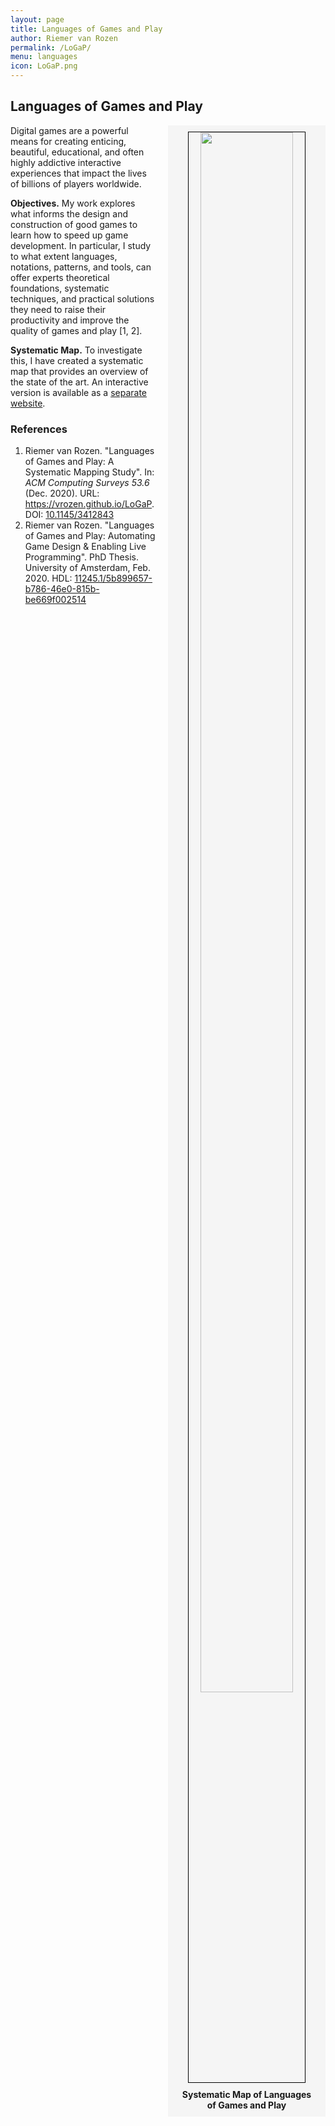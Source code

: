 ```yaml
---
layout: page
title: Languages of Games and Play
author: Riemer van Rozen
permalink: /LoGaP/
menu: languages
icon: LoGaP.png
---
```

## Languages of Games and Play
<div style="float: right; width: 50%; padding-left: 20px; padding-bottom: 20px;">
<div style="text-align: center; background-color: whitesmoke; font-weight: bold; padding: 10px;">
<img src="{{ site.url }}/assets/LoGaP_map.jpg" style="width:80%; border: black solid 1px;">
<div style="height:10px; width: 100%"></div>
Systematic Map of Languages<br>of Games and Play
</div>
</div>
Digital games are a powerful means for creating enticing, beautiful, educational, and often highly addictive interactive experiences that impact the lives of billions of players worldwide.

**Objectives.**
My work explores what informs the design and construction of good games to learn how to speed up game development. In particular, I study to what extent languages, notations, patterns, and tools, can offer experts theoretical foundations, systematic techniques, and practical solutions they need to raise their productivity and improve the quality of games and play [1, 2].

**Systematic Map.**
To investigate this, I have created a systematic map that provides an overview of the state of the art.
An interactive version is available as a <a target="blank" href="/Assets/LoGaP/index.html">separate website</a>.

### References
1. Riemer van Rozen. "Languages of Games and Play: A Systematic Mapping Study". In: *ACM Computing Surveys 53.6* (Dec. 2020).
URL: <a href= "/LoGaP/">https://vrozen.github.io/LoGaP</a>.
DOI: [10.1145/3412843](https://doi.org/10.1145/3412843)
2. Riemer van Rozen. "Languages of Games and Play: Automating Game Design & Enabling Live Programming". PhD Thesis. University of Amsterdam, Feb. 2020. HDL: 
<a href="https://hdl.handle.net/11245.1/5b899657-b786-46e0-815b-be669f002514">11245.1/5b899657-b786-46e0-815b-be669f002514</a>